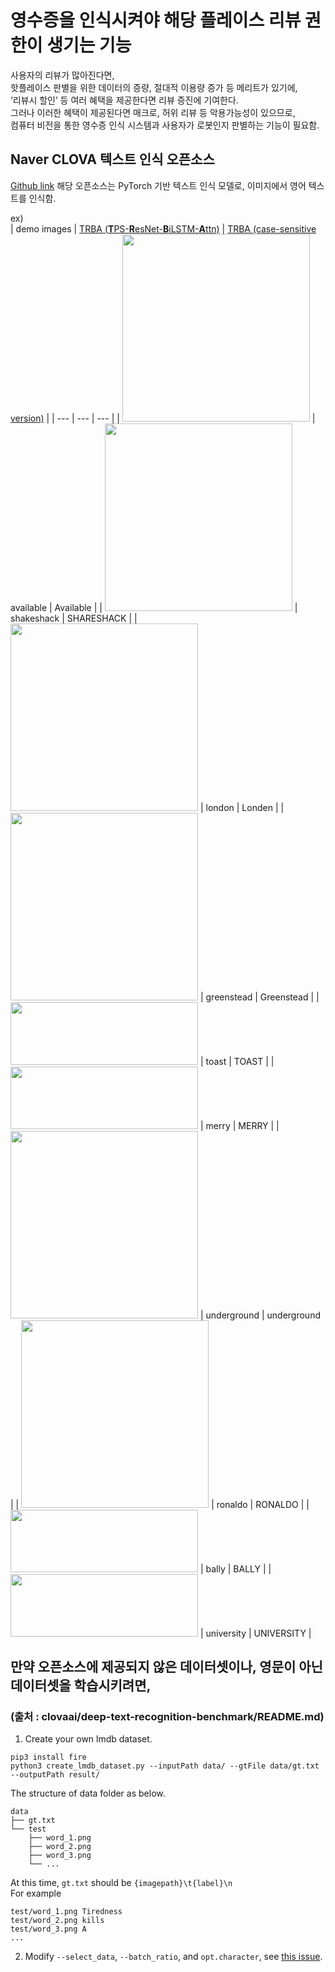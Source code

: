 # 영수증을 인식시켜야 해당 플레이스 리뷰 권한이 생기는 기능

사용자의 리뷰가 많아진다면,<br>
핫플레이스 판별을 위한 데이터의 증량, 절대적 이용량 증가 등 메리트가 있기에,<br>
 ‘리뷰시 할인’ 등 여러 혜택을 제공한다면 리뷰 증진에 기여한다. <br>
그러나 이러한 혜택이 제공된다면 매크로, 허위 리뷰 등 악용가능성이 있으므로,<br>
컴퓨터 비전을 통한 영수증 인식 시스템과 사용자가 로봇인지 판별하는 기능이 필요함.<br>

## Naver CLOVA 텍스트 인식 오픈소스
[Github link](https://github.com/clovaai/deep-text-recognition-benchmark)
해당 오픈소스는 PyTorch 기반 텍스트 인식 모델로, 이미지에서 영어 텍스트를 인식함.<br>

ex)<br>
| demo images | [TRBA (**T**PS-**R**esNet-**B**iLSTM-**A**ttn)](https://drive.google.com/open?id=1b59rXuGGmKne1AuHnkgDzoYgKeETNMv9) | [TRBA (case-sensitive version)](https://drive.google.com/open?id=1ajONZOgiG9pEYsQ-eBmgkVbMDuHgPCaY) |
| ---         |     ---      |          --- |
| <img src="./demo_image/demo_1.png" width="300">    |   available   |  Available   |
| <img src="./demo_image/demo_2.jpg" width="300">      |    shakeshack    |   SHARESHACK    |
| <img src="./demo_image/demo_3.png" width="300">  |   london   |  Londen   |
| <img src="./demo_image/demo_4.png" width="300">      |    greenstead    |   Greenstead    |
| <img src="./demo_image/demo_5.png" width="300" height="100">    |   toast   |  TOAST   |
| <img src="./demo_image/demo_6.png" width="300" height="100">      |    merry    |   MERRY    |
| <img src="./demo_image/demo_7.png" width="300">    |   underground   |   underground  |
| <img src="./demo_image/demo_8.jpg" width="300">      |    ronaldo    |    RONALDO   |
| <img src="./demo_image/demo_9.jpg" width="300" height="100">    |   bally   |   BALLY  |
| <img src="./demo_image/demo_10.jpg" width="300" height="100">      |    university    |   UNIVERSITY    |


## 만약 오픈소스에 제공되지 않은 데이터셋이나, 영문이 아닌 데이터셋을 학습시키려면,
### (출처 : clovaai/deep-text-recognition-benchmark/README.md)
1. Create your own lmdb dataset.
```
pip3 install fire
python3 create_lmdb_dataset.py --inputPath data/ --gtFile data/gt.txt --outputPath result/
```
The structure of data folder as below.
```
data
├── gt.txt
└── test
    ├── word_1.png
    ├── word_2.png
    ├── word_3.png
    └── ...
```
At this time, `gt.txt` should be `{imagepath}\t{label}\n` <br>
For example
```
test/word_1.png Tiredness
test/word_2.png kills
test/word_3.png A
...
```
2. Modify `--select_data`, `--batch_ratio`, and `opt.character`, see [this issue](https://github.com/clovaai/deep-text-recognition-benchmark/issues/85).


